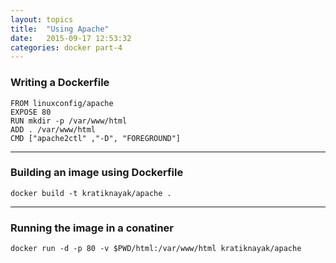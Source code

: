 ```yaml
---
layout: topics
title:  "Using Apache"
date:   2015-09-17 12:53:32
categories: docker part-4
---
```


### Writing a Dockerfile

	FROM linuxconfig/apache
	EXPOSE 80
	RUN mkdir -p /var/www/html
	ADD . /var/www/html
	CMD ["apache2ctl" ,"-D", "FOREGROUND"]


<hr>

### Building an image using Dockerfile

	docker build -t kratiknayak/apache .

<hr>

### Running the image in a conatiner

	docker run -d -p 80 -v $PWD/html:/var/www/html kratiknayak/apache